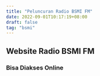 ```yaml
---
title: "Peluncuran Radio BSMI FM"
date: 2022-09-01T10:17:19+08:00
draft: false
tag: "bsmi"
---
```

## Website Radio BSMI FM


### Bisa Diakses Online


